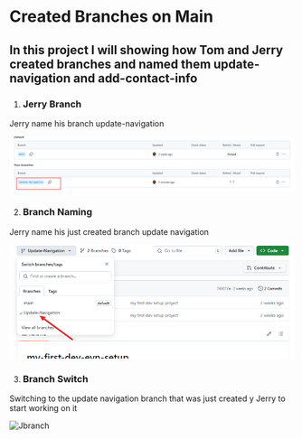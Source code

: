 # Created Branches on Main

## In this project I will showing how Tom and Jerry created branches and named them update-navigation and add-contact-info

1. ### Jerry Branch

Jerry name his branch update-navigation

![Jbranch](./img/1.created-updnav.png)

2. ### Branch Naming

Jerry name his just created branch update navigation

![updnav](./img/2.name-thebranch.png)

3. ### Branch Switch

Switching to the update navigation branch that was just created y Jerry to start working on it

![Jbranch](./img/)